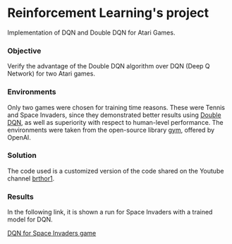 # Reinforcement Learning's project

Implementation of DQN and Double DQN for Atari Games.

### Objective
Verify the advantage of the Double DQN algorithm over DQN (Deep Q Network) for two Atari games.

### Environments
Only two games were chosen for training time reasons. These were Tennis and Space Invaders, since they demonstrated better results using [Double DQN](https://arxiv.org/abs/1509.06461), as well as superiority with respect to human-level performance. The environments were taken from the open-source library [gym](https://github.com/openai/gym), offered by OpenAI.

### Solution
The code used is a customized version of the code shared on the Youtube channel [brthor1](https://www.youtube.com/channel/UC4mmZUMvTNzzz2sS_tgbKVQ).

### Results
In the following link, it is shown a run for Space Invaders with a trained model for DQN.

[DQN for Space Invaders game](https://www.youtube.com/watch?v=OB4U8T8SJag)



